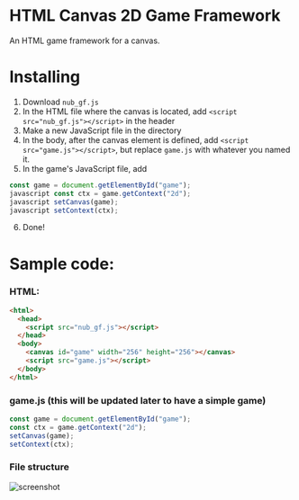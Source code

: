 # HTML Canvas 2D Game Framework
An HTML game framework for a canvas.

# Installing
  1. Download `nub_gf.js`
  2. In the HTML file where the canvas is located, add `<script src="nub_gf.js"></script>` in the header
  3. Make a new JavaScript file in the directory
  4. In the body, after the canvas element is defined, add `<script src="game.js"></script>`, but replace `game.js` with whatever you named it.
  5. In the game's JavaScript file, add
```javascript 
const game = document.getElementById("game");
javascript const ctx = game.getContext("2d");
javascript setCanvas(game);
javascript setContext(ctx);
```
  6. Done!
  
# Sample code:
### HTML:
```html
<html>
  <head>
    <script src="nub_gf.js"></script>
  </head>
  <body>
    <canvas id="game" width="256" height="256"></canvas>
    <script src="game.js"></script>
  </body>
</html>
```
### game.js (this will be updated later to have a simple game)
```javascript
const game = document.getElementById("game");
const ctx = game.getContext("2d");
setCanvas(game);
setContext(ctx);
```
### File structure
![screenshot](http://71.15.105.244/scp_2d/file_structure.png)
